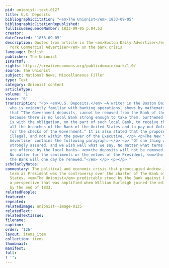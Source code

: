 ```yaml
---
pid: unionist--text-0127
title: U.S. Deposits
bibliographicCitation: "<em>The Unionist</em> 1833-09-05"
bibliographicCitationRepublished: 
fullIssueSequenceNumber: 1833-09-05 p.04.53
creator: 
dateCreated: '1833-09-05'
description: Quotes from article in the <em>Boston Daily Advertiser</em> and the <em>New
  York Commercial Advertiser</em> on the bank crisis
language: English
publisher: The Unionist
IsPartOf: 
rights: https://creativecommons.org/publicdomain/mark/1.0/
source: The Unionist
subject: National News; Miscellaneous Filler
type: Text
category: Unionist content
articleType: 
volume: '1'
issue: '6'
transcription: "<p> <em>U.S. Deposits.</em> —A writer in the Boston Daily Advertiser,
  who is evidently familiar with banking operations, shows by mathematical demonstration,
  that “The Government deposits, cannot be removed from the Bank of the United States,
  because there is no local Bank strong enough to take them, burthened as such a duty
  is with the obligation, on the part of such local Bank, to receive the bills of
  all the branches of the Bank of the United States and to pay out Gold and Silver,
  for the checks of the Government.” It is also stated that the proposed removal is
  illegal, and not within the power of the Executive. </p> <p>The New York Commercial
  Advertiser contains the following paragraph:—</p> <p> “Of one thing we feel very
  strongly assured, and we wish well what we say. No matter what terms or conditions
  are offered by the local banks— <em>the deposits will not be removed.</em> And further:
  No matter for the sentiments or the vetoes of the President, <em>the Charter of
  the Bank will one day be renewed.”</em> </p> <p></p> "
scholarlyNotes: 
commentary: The political and economic crisis that preoccupied Andrew Jackson's second
  term as President was the controversy over the charter of The Bank of the United
  States. <em>The Unionist</em> predictably stood by the Bank against President Jackson,
  a perspective that was amplified when William Burleigh joined the editorial team
  by the end of 1833.
relatedPeople: 
featured: 
repeated: 
relatedImage: unionist--image-0135
relatedText: 
relatedTextIssue: 
filename: 
caption: 
order: '126'
layout: items_item
collection: items
thumbnail: 
manifest: 
full: 
! '': 
---
```

